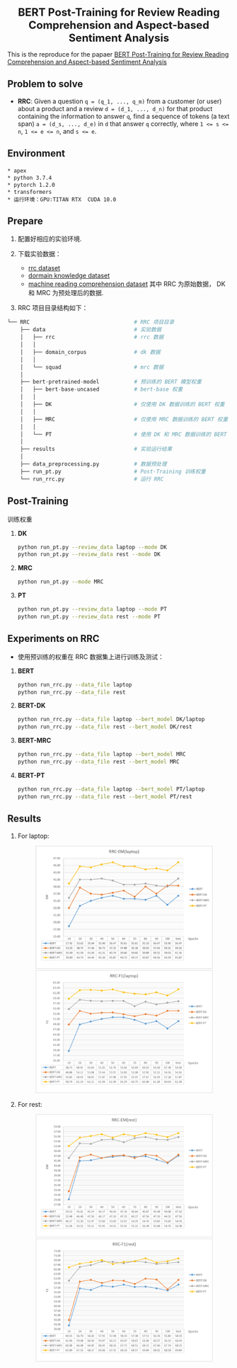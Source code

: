 <div align=center>
    <div style="font-size:24px">
        <b>BERT Post-Training for Review Reading Comprehension and Aspect-based Sentiment Analysis</b>
    </div>
</div>

This is the reproduce for the papaer [BERT Post-Training for Review Reading Comprehension and Aspect-based Sentiment Analysis](https://www.aclweb.org/anthology/N19-1242.pdf)

## Problem to solve
* **RRC**: Given a question `q = (q_1, ..., q_m)` from a customer (or user) about a product and a review `d = (d_1, ..., d_n)` for that product containing the information to answer `q`, find a sequence of tokens (a text span) `a = (d_s, ..., d_e)` in `d` that answer `q` correctly, where `1 <= s <= n`, `1 <= e <= n`, and `s <= e`.



## Environment
    * apex
    * python 3.7.4
    * pytorch 1.2.0
    * transformers
    * 运行环境：GPU:TITAN RTX  CUDA 10.0


## Prepare

1.  配置好相应的实验环境.

2.  下载实验数据：
    * [rrc dataset](https://drive.google.com/open?id=1NJv4NaPTgFNB5Q8fXPQkxLLXn5a0ASWe)
    * [dormain knowledge dataset](https://drive.google.com/open?id=1z4UhQRlh-IbKjQy7yTDnv9ZXt8tJD9N2)
    * [machine reading comprehension dataset](https://drive.google.com/open?id=1HaB--VS8XiwU7MPYEDlOSw4SJByvxE2K)
    其中 RRC 为原始数据， DK 和 MRC 为预处理后的数据.

3.  RRC 项目目录结构如下：

```python
└── RRC                                 # RRC 项目目录
    ├── data                            # 实验数据
    │   ├── rrc                         # rrc 数据
    │   │
    │   ├── domain_corpus               # dk 数据
    │   │
    │   └── squad                       # mrc 数据
    │
    ├── bert-pretrained-model           # 预训练的 BERT 模型权重
    │   ├── bert-base-uncased           # bert-base 权重
    │   │
    │   ├── DK                          # 仅使用 DK 数据训练的 BERT 权重
    │   │
    │   ├── MRC                         # 仅使用 MRC 数据训练的 BERT 权重
    │   │
    │   └── PT                          # 使用 DK 和 MRC 数据训练的 BERT 权重
    │
    ├── results                         # 实验运行结果
    │
    ├── data_preprocessing.py           # 数据预处理
    ├── run_pt.py                       # Post-Training 训练权重
    └── run_rrc.py                      # 运行 RRC
```


## Post-Training
训练权重

1. **DK** 
    ```bash
    python run_pt.py --review_data laptop --mode DK
    python run_pt.py --review_data rest --mode DK
    ```

2. **MRC**
    ```bash
    python run_pt.py --mode MRC
    ```

3. **PT**
    ```bash
    python run_pt.py --review_data laptop --mode PT
    python run_pt.py --review_data rest --mode PT
    ```


## Experiments on RRC

* 使用预训练的权重在 RRC 数据集上进行训练及测试：

1. **BERT** 
    ```bash
    python run_rrc.py --data_file laptop
    python run_rrc.py --data_file rest
    ```

2. **BERT-DK** 
    ```bash
    python run_rrc.py --data_file laptop --bert_model DK/laptop
    python run_rrc.py --data_file rest --bert_model DK/rest
    ```

3. **BERT-MRC**
    ```bash
    python run_rrc.py --data_file laptop --bert_model MRC
    python run_rrc.py --data_file rest --bert_model MRC
    ```

4. **BERT-PT**
    ```bash
    python run_rrc.py --data_file laptop --bert_model PT/laptop
    python run_rrc.py --data_file rest --bert_model PT/rest
    ```

## Results

1. For laptop:

    <div align=center>
        <img src="./results/RRC-EM(laptop).png" width="400px">
        <img src="./results/RRC-F1(laptop).png" width="400px">
    </div>

2. For rest:

    <div align=center>
        <img src="./results/RRC-EM(rest).png" width="400px">
        <img src="./results/RRC-F1(rest).png" width="400px">
    </div>

